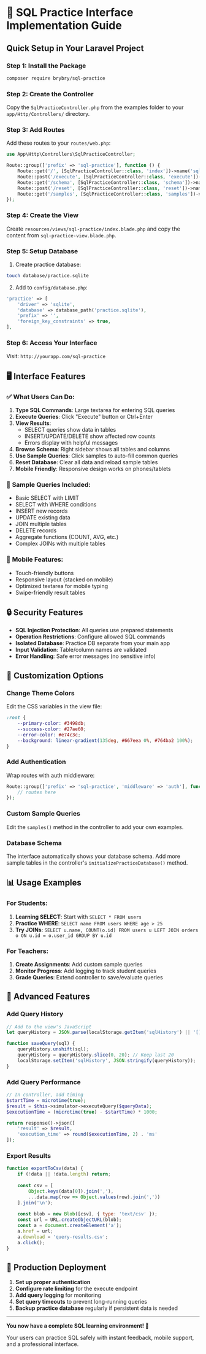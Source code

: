 # 🎯 SQL Practice Interface Implementation Guide

## Quick Setup in Your Laravel Project

### Step 1: Install the Package

```bash
composer require brybry/sql-practice
```

### Step 2: Create the Controller

Copy the `SqlPracticeController.php` from the examples folder to your `app/Http/Controllers/` directory.

### Step 3: Add Routes

Add these routes to your `routes/web.php`:

```php
use App\Http\Controllers\SqlPracticeController;

Route::group(['prefix' => 'sql-practice'], function () {
    Route::get('/', [SqlPracticeController::class, 'index'])->name('sql.practice');
    Route::post('/execute', [SqlPracticeController::class, 'execute'])->name('sql.execute');
    Route::get('/schema', [SqlPracticeController::class, 'schema'])->name('sql.schema');
    Route::post('/reset', [SqlPracticeController::class, 'reset'])->name('sql.reset');
    Route::get('/samples', [SqlPracticeController::class, 'samples'])->name('sql.samples');
});
```

### Step 4: Create the View

Create `resources/views/sql-practice/index.blade.php` and copy the content from `sql-practice-view.blade.php`.

### Step 5: Setup Database

1. Create practice database:
```bash
touch database/practice.sqlite
```

2. Add to `config/database.php`:
```php
'practice' => [
    'driver' => 'sqlite',
    'database' => database_path('practice.sqlite'),
    'prefix' => '',
    'foreign_key_constraints' => true,
],
```

### Step 6: Access Your Interface

Visit: `http://yourapp.com/sql-practice`

## 🖥️ Interface Features

### ✅ **What Users Can Do:**

1. **Type SQL Commands**: Large textarea for entering SQL queries
2. **Execute Queries**: Click "Execute" button or Ctrl+Enter
3. **View Results**: 
   - SELECT queries show data in tables
   - INSERT/UPDATE/DELETE show affected row counts
   - Errors display with helpful messages
4. **Browse Schema**: Right sidebar shows all tables and columns
5. **Use Sample Queries**: Click samples to auto-fill common queries
6. **Reset Database**: Clear all data and reload sample tables
7. **Mobile Friendly**: Responsive design works on phones/tablets

### 🎯 **Sample Queries Included:**

- Basic SELECT with LIMIT
- SELECT with WHERE conditions  
- INSERT new records
- UPDATE existing data
- JOIN multiple tables
- DELETE records
- Aggregate functions (COUNT, AVG, etc.)
- Complex JOINs with multiple tables

### 📱 **Mobile Features:**

- Touch-friendly buttons
- Responsive layout (stacked on mobile)
- Optimized textarea for mobile typing
- Swipe-friendly result tables

## 🔒 Security Features

- **SQL Injection Protection**: All queries use prepared statements
- **Operation Restrictions**: Configure allowed SQL commands
- **Isolated Database**: Practice DB separate from your main app
- **Input Validation**: Table/column names are validated
- **Error Handling**: Safe error messages (no sensitive info)

## 🎨 Customization Options

### Change Theme Colors

Edit the CSS variables in the view file:

```css
:root {
    --primary-color: #3498db;
    --success-color: #27ae60;
    --error-color: #e74c3c;
    --background: linear-gradient(135deg, #667eea 0%, #764ba2 100%);
}
```

### Add Authentication

Wrap routes with auth middleware:

```php
Route::group(['prefix' => 'sql-practice', 'middleware' => 'auth'], function () {
    // routes here
});
```

### Custom Sample Queries

Edit the `samples()` method in the controller to add your own examples.

### Database Schema

The interface automatically shows your database schema. Add more sample tables in the controller's `initializePracticeDatabase()` method.

## 📊 Usage Examples

### For Students:
1. **Learning SELECT**: Start with `SELECT * FROM users`
2. **Practice WHERE**: `SELECT name FROM users WHERE age > 25`
3. **Try JOINs**: `SELECT u.name, COUNT(o.id) FROM users u LEFT JOIN orders o ON u.id = o.user_id GROUP BY u.id`

### For Teachers:
1. **Create Assignments**: Add custom sample queries
2. **Monitor Progress**: Add logging to track student queries
3. **Grade Queries**: Extend controller to save/evaluate queries

## 🔧 Advanced Features

### Add Query History

```javascript
// Add to the view's JavaScript
let queryHistory = JSON.parse(localStorage.getItem('sqlHistory') || '[]');

function saveQuery(sql) {
    queryHistory.unshift(sql);
    queryHistory = queryHistory.slice(0, 20); // Keep last 20
    localStorage.setItem('sqlHistory', JSON.stringify(queryHistory));
}
```

### Add Query Performance

```php
// In controller, add timing
$startTime = microtime(true);
$result = $this->simulator->executeQuery($queryData);
$executionTime = (microtime(true) - $startTime) * 1000;

return response()->json([
    'result' => $result,
    'execution_time' => round($executionTime, 2) . 'ms'
]);
```

### Export Results

```javascript
function exportToCsv(data) {
    if (!data || !data.length) return;
    
    const csv = [
        Object.keys(data[0]).join(','),
        ...data.map(row => Object.values(row).join(','))
    ].join('\n');
    
    const blob = new Blob([csv], { type: 'text/csv' });
    const url = URL.createObjectURL(blob);
    const a = document.createElement('a');
    a.href = url;
    a.download = 'query-results.csv';
    a.click();
}
```

## 🚀 Production Deployment

1. **Set up proper authentication**
2. **Configure rate limiting** for the execute endpoint
3. **Add query logging** for monitoring
4. **Set query timeouts** to prevent long-running queries
5. **Backup practice database** regularly if persistent data is needed

---

**You now have a complete SQL learning environment! 🎉**

Your users can practice SQL safely with instant feedback, mobile support, and a professional interface.